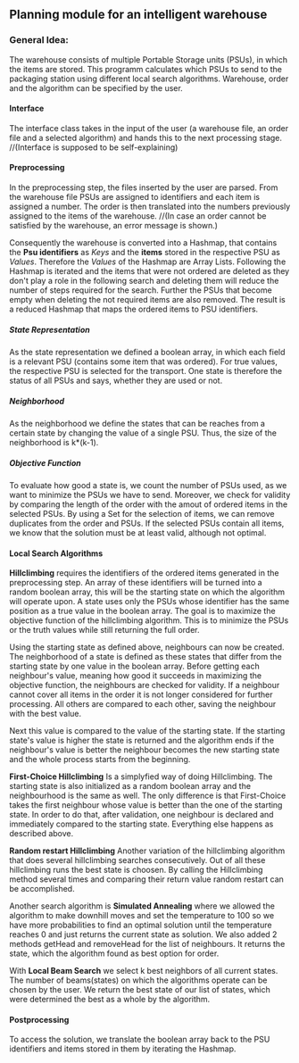 ## Planning module for an intelligent warehouse

### General Idea:
The warehouse consists of multiple Portable Storage units (PSUs), in which the items are stored.
This programm calculates which PSUs to send to the packaging station using different local search algorithms.
Warehouse, order and the algorithm can be specified by the user. 

#### Interface
The interface class takes in the input of the user (a warehouse file, an order file and a selected algorithm) and hands this to the next processing stage.
//(Interface is supposed to be self-explaining)

#### Preprocessing
In the preprocessing step, the files inserted by the user are parsed. 
From the warehouse file PSUs are assigned to identifiers and each item is assigned a number. 
The order is then translated into the numbers previously assigned to the items of the warehouse. //(In case an order cannot be satisfied by the warehouse, an error message is shown.)

Consequently the warehouse is converted into a Hashmap, that contains the **Psu identifiers** as *Keys* and the **items** stored in the respective PSU as *Values*. Therefore the *Values* of the Hashmap are Array Lists. 
Following the Hashmap is iterated and the items that were not ordered are deleted as they don't play a role in the following search and deleting them will reduce the number of steps required for the search.
Further the PSUs that become empty when deleting the not required items are also removed.
The result is a reduced Hashmap that maps the ordered items to PSU identifiers.

##### State Representation
As the state representation we defined a boolean array, in which each field is a relevant PSU (contains some item that was ordered). For true values, the respective PSU is selected for the transport. 
One state is therefore the status of all PSUs and says, whether they are used or not.

##### Neighborhood
As the neighborhood we define the states that can be reaches from a certain state by changing the value of a single PSU. Thus, the size of the neighborhood is k*(k-1).

##### Objective Function
To evaluate how good a state is, we count the number of PSUs used, as we want to minimize the PSUs we have to send. 
Moreover, we check for validity by comparing the length of the order with the amout of ordered items in the selected PSUs. By using a Set for the selection of items, we can remove duplicates from the order and PSUs. If the selected PSUs contain all items, we know that the solution must be at least valid, although not optimal.

#### Local Search Algorithms
 
**Hillclimbing** requires the identifiers of the ordered items generated in the preprocessing step. An array of these identifiers will be turned into a random boolean array, this will be the starting state on which the algorithm will operate upon. A state uses only the PSUs whose identifier has the same position as a true value in the boolean array. The goal is to maximize the objective function of the hillclimbing algorithm. This is to minimize the PSUs or the truth values while still returning the full order. 

Using the starting state as defined above, neighbours can now be created. The neighborhood of a state is defined as these states that differ from the starting state by one value in the boolean array. Before getting each neighbour's value, meaning how good it succeeds in maximizing the objective function, the neighbours are checked for validity. If a neighbour cannot cover all items in the order it is not longer considered for further processing. All others are compared to each other, saving the neighbour with the best value.

Next this value is compared to the value of the starting state. If the starting state's value is higher the state is returned and the algorithm ends if the neighbour's value is better the neighbour becomes the new starting state and the whole process starts from the beginning. 

**First-Choice Hillclimbing**
Is a simplyfied way of doing Hillclimbing. The starting state is also initialized as a random boolean array and the neighbourhood is the same as well. The only difference is that First-Choice takes the first neighbour whose value is better than the one of the starting state. In order to do that, after validation, one neighbour is declared and immediately compared to the starting state. Everything else happens as described above. 

**Random restart Hillclimbing** 
Another variation of the hillclimbing algorithm that does several hillclimbing searches consecutively. Out of all these hillclimbing runs the best state is choosen. By calling the Hillclimbing method several times and comparing their return value random restart can be accomplished. 


Another search algorithm is **Simulated Annealing** where we allowed the algorithm to make downhill moves and set the temperature to 100 so we have more probabilities to find an optimal solution until the temperature reaches 0 and just returns the current state as solution. We also added 2 methods getHead and removeHead for the list of neighbours. It returns the state, which the algorithm found as best option for order.


With **Local Beam Search** we select k best neighbors of all current states. The number of beams(states) on which the algorithms operate can be chosen by the user. We return the best state of our list of states, which were determined the best as a whole by the algorithm.



#### Postprocessing
To access the solution, we translate the boolean array back to the PSU identifiers and items stored in them by iterating the Hashmap.